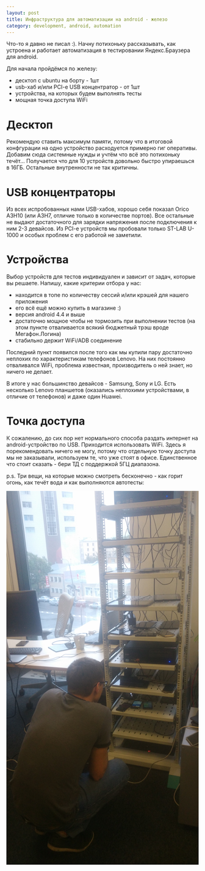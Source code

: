 ```yaml
---
layout: post
title: Инфраструктура для автоматизации на android - железо
category: development, android, automation
---
```


Что-то я давно не писал :). Начну потихоньку рассказывать, как устроена и работает автоматизация в тестировании Яндекс.Браузера для android.

Для начала пройдёмся по железу:

 * десктоп с ubuntu на борту - 1шт
 * usb-хаб и/или PCI-e USB концентратор - от 1шт
 * устройства, на которых будем выполнять тесты
 * мощная точка доступа WiFi

Десктоп
=======

Рекомендую ставить максимум памяти, потому что в итоговой конфгурации на одно устройство расходуется примерно гиг оперативы. Добавим сюда системные нужды и учтём что всё это потихоньку течёт... Получается что для 10 устройств довольно быстро упираешься в 16ГБ. Остальные внутренности не так критичны.

USB концентраторы
=================

Из всех испробованных нами USB-хабов, хорошо себя показал Orico A3H10 (или A3H7, отличие только в количестве портов). Все остальные не выдают достаточного для зарядки напряжения после подключения к ним 2-3 девайсов. Из PCI-e устройств мы пробовали только ST-LAB U-1000 и особых проблем с его работой не заметили.

Устройства
==========

Выбор устройств для тестов индивидуален и зависит от задач, которые вы решаете. Напишу, какие критерии отбора у нас:

 * находится в топе по количеству сессий и/или крэшей для нашего приложения
 * его всё ещё можно купить в магазине :)
 * версия android 4.4 и выше
 * достаточно мощное чтобы не тормозить при выполнении тестов (на этом пункте отваливается всякий бюджетный трэш вроде Мегафон.Логина)
 * стабильно держит WiFi/ADB соединение

Последний пункт появился после того как мы купили пару достаточно неплохих по характеристикам телефонов Lenovo. На них постоянно отваливался WiFi, проблема известная, производитель о ней знает, но ничего не делает.

В итоге у нас большинство девайсов - Samsung, Sony и LG. Есть несколько Lenovo планшетов (оказались неплохими устройствами, в отличие от телефонов) и даже один Huawei.

Точка доступа
=============

К сожалению, до сих пор нет нормального способа раздать интернет на android-устройство по USB. Приходится использовать WiFi. Здесь я порекомендовать ничего не могу, потому что отдельную точку доступа мы не заказывали, используем те, что уже стоят в офисе. Единственное что стоит сказать - бери ТД с поддержкой 5ГЦ диапазона.

p.s. Три вещи, на которые можно смотреть бесконечно - как горит огонь, как течёт вода и как выполняются автотесты:

<img src="/images/2016-07-08.png"/>